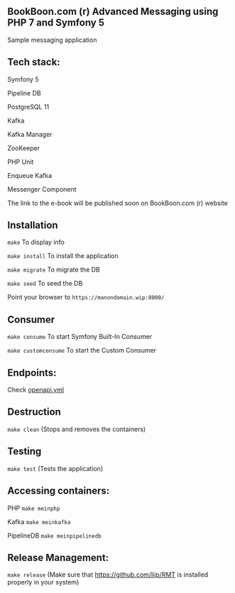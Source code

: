 BookBoon.com (r) Advanced Messaging using PHP 7 and Symfony 5
-------------------------------------------------------------

Sample messaging application


Tech stack:
-----------

Symfony 5

Pipeline DB

PostgreSQL 11

Kafka

Kafka Manager

ZooKeeper

PHP Unit

Enqueue Kafka

Messenger Component


The link to the e-book will be published soon on BookBoon.com (r) website



Installation
--------------

``` make ``` To display info

``` make install ``` To install the application

``` make migrate ``` To migrate the DB

``` make seed ``` To seed the DB

Point your browser to ``` https://manondomain.wip:8000/ ```



Consumer
---------

``` make consume ``` To start Symfony Built-In Consumer

``` make customconsume ``` To start the Custom Consumer



Endpoints:
-----------

Check [openapi.yml](openapi.yml)



Destruction
--------------

``` make clean ``` (Stops and removes the containers)



Testing
---------

``` make test ``` (Tests the application)


Accessing containers:
----------------------

PHP ``` make meinphp ```

Kafka ``` make meinkafka ```

PipelineDB ``` make meinpipelinedb ```


Release Management:
--------------------

``` make release ``` (Make sure that https://github.com/liip/RMT is installed properly in your system)